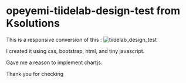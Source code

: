 # opeyemi-tiidelab-design-test from Ksolutions

This is a responsive conversion of this : ![tiidelab_design_test](https://user-images.githubusercontent.com/16471590/143290644-212290e1-39b5-4a4b-b36a-c47864daaa36.png)


I created it using css, bootstrap, html, and tiny javascript.


Gave me a reason to implement chartjs.


Thank you for checking